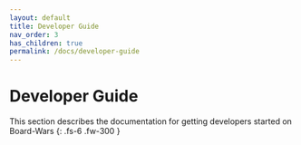 ```yaml
---
layout: default
title: Developer Guide
nav_order: 3
has_children: true
permalink: /docs/developer-guide
---
```


# Developer Guide

This section describes the documentation for getting developers started on Board-Wars
{: .fs-6 .fw-300 }
